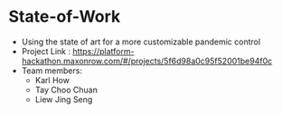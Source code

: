 # State-of-Work
- Using the state of art for a more customizable pandemic control
- Project Link : https://platform-hackathon.maxonrow.com/#/projects/5f6d98a0c95f52001be94f0c
- Team members:
  - Karl How
  - Tay Choo Chuan
  - Liew Jing Seng
